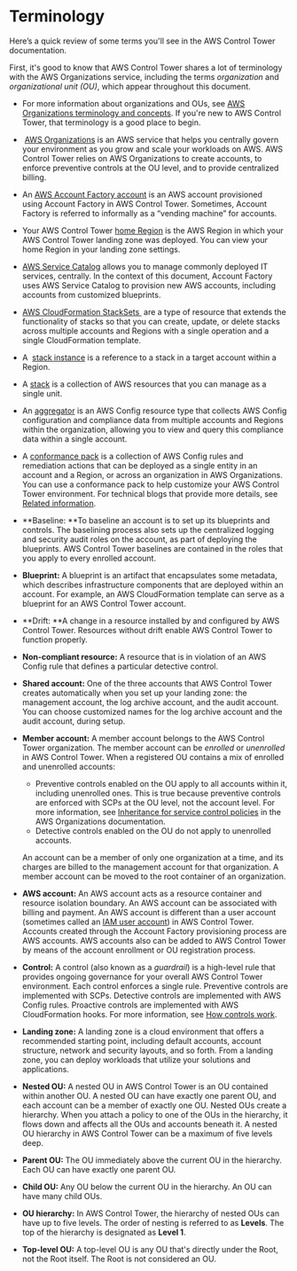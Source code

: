 # Terminology<a name="terminology"></a>

Here’s a quick review of some terms you'll see in the AWS Control Tower documentation\.

First, it's good to know that AWS Control Tower shares a lot of terminology with the AWS Organizations service, including the terms *organization* and *organizational unit \(OU\)*, which appear throughout this document\. 
+ For more information about organizations and OUs, see [AWS Organizations terminology and concepts](https://docs.aws.amazon.com/organizations/latest/userguide/orgs_getting-started_concepts.html)\. If you're new to AWS Control Tower, that terminology is a good place to begin\.
+  [AWS Organizations](https://docs.aws.amazon.com/organizations/latest/userguide/orgs_introduction.html) is an AWS service that helps you centrally govern your environment as you grow and scale your workloads on AWS\. AWS Control Tower relies on AWS Organizations to create accounts, to enforce preventive controls at the OU level, and to provide centralized billing\.
+ An [AWS Account Factory account](https://docs.aws.amazon.com/controltower/latest/userguide/account-factory.html) is an AWS account provisioned using Account Factory in AWS Control Tower\. Sometimes, Account Factory is referred to informally as a “vending machine” for accounts\. 
+ Your AWS Control Tower [home Region](https://docs.aws.amazon.com/controltower/latest/userguide/best-practices.html#tips-for-admin-setup) is the AWS Region in which your AWS Control Tower landing zone was deployed\. You can view your home Region in your landing zone settings\. 
+ [AWS Service Catalog](https://docs.aws.amazon.com/servicecatalog/latest/adminguide/introduction.html) allows you to manage commonly deployed IT services, centrally\. In the context of this document, Account Factory uses AWS Service Catalog to provision new AWS accounts, including accounts from customized blueprints\. 
+ [AWS CloudFormation StackSets ](https://docs.aws.amazon.com/AWSCloudFormation/latest/UserGuide/stacksets-concepts.html) are a type of resource that extends the functionality of stacks so that you can create, update, or delete stacks across multiple accounts and Regions with a single operation and a single CloudFormation template\. 
+ A  [stack instance](https://docs.aws.amazon.com/AWSCloudFormation/latest/UserGuide/stacksets-concepts.html#stacksets-concepts-stackinstances) is a reference to a stack in a target account within a Region\. 
+ A [stack](https://docs.aws.amazon.com/AWSCloudFormation/latest/UserGuide/cfn-whatis-concepts.html#w2ab1b5c15b) is a collection of AWS resources that you can manage as a single unit\. 
+ An [aggregator](https://docs.aws.amazon.com/config/latest/developerguide/aggregate-data.html) is an AWS Config resource type that collects AWS Config configuration and compliance data from multiple accounts and Regions within the organization, allowing you to view and query this compliance data within a single account\. 
+ A [conformance pack](https://docs.aws.amazon.com/config/latest/developerguide/conformance-packs.html) is a collection of AWS Config rules and remediation actions that can be deployed as a single entity in an account and a Region, or across an organization in AWS Organizations\. You can use a conformance pack to help customize your AWS Control Tower environment\. For technical blogs that provide more details, see [Related information](https://docs.aws.amazon.com/controltower/latest/userguide/related-information.html#working-existing-organizations)\.
+ **Baseline: **To baseline an account is to set up its blueprints and controls\. The baselining process also sets up the centralized logging and security audit roles on the account, as part of deploying the blueprints\. AWS Control Tower baselines are contained in the roles that you apply to every enrolled account\.
+  **Blueprint:** A blueprint is an artifact that encapsulates some metadata, which describes infrastructure components that are deployed within an account\. For example, an AWS CloudFormation template can serve as a blueprint for an AWS Control Tower account\.
+ **Drift: **A change in a resource installed by and configured by AWS Control Tower\. Resources without drift enable AWS Control Tower to function properly\.
+ **Non\-compliant resource:** A resource that is in violation of an AWS Config rule that defines a particular detective control\. 
+ **Shared account:** One of the three accounts that AWS Control Tower creates automatically when you set up your landing zone: the management account, the log archive account, and the audit account\. You can choose customized names for the log archive account and the audit account, during setup\.
+ **Member account:** A member account belongs to the AWS Control Tower organization\. The member account can be *enrolled* or *unenrolled* in AWS Control Tower\. When a registered OU contains a mix of enrolled and unenrolled accounts:
  + Preventive controls enabled on  the OU apply to all accounts within it, including unenrolled ones\. This is true because preventive controls are enforced with SCPs at the OU level, not the account level\. For more information, see [Inheritance for service control policies](https://docs.aws.amazon.com/organizations/latest/userguide/orgs_manage_policies_inheritance_auth.html) in the AWS Organizations documentation\.
  + Detective controls enabled on the OU do not apply to unenrolled accounts\.

  An account can be a member of only one organization at a time, and its charges are billed to the management account for that organization\. A member account can be moved to the root container of an organization\.
+ **AWS account:** An AWS account acts as a resource container and resource isolation boundary\. An AWS account can be associated with billing and payment\. An AWS account is different than a user account \(sometimes called an [IAM user account](https://docs.aws.amazon.com/controltower/latest/userguide/setting-up.html#setting-up-iam)\) in AWS Control Tower\. Accounts created through the Account Factory provisioning process are AWS accounts\. AWS accounts also can be added to AWS Control Tower by means of the account enrollment or OU registration process\.
+ **Control:** A control \(also known as a *guardrail*\) is a high\-level rule that provides ongoing governance for your overall AWS Control Tower environment\. Each control enforces a single rule\. Preventive controls are implemented with SCPs\. Detective controls are implemented with AWS Config rules\. Proactive controls are implemented with AWS CloudFormation hooks\. For more information, see [How controls work](how-control-tower-works.md#how-controls-work)\.
+ **Landing zone:** A landing zone is a cloud environment that offers a recommended starting point, including default accounts, account structure, network and security layouts, and so forth\. From a landing zone, you can deploy workloads that utilize your solutions and applications\.
+ **Nested OU:** A nested OU in AWS Control Tower is an OU contained within another OU\. A nested OU can have exactly one parent OU, and each account can be a member of exactly one OU\. Nested OUs create a hierarchy\. When you attach a policy to one of the OUs in the hierarchy, it flows down and affects all the OUs and accounts beneath it\. A nested OU hierarchy in AWS Control Tower can be a maximum of five levels deep\.
+ **Parent OU:** The OU immediately above the current OU in the hierarchy\. Each OU can have exactly one parent OU\.
+ **Child OU:**  Any OU below the current OU in the hierarchy\. An OU can have many child OUs\.
+ **OU hierarchy:** In AWS Control Tower, the hierarchy of nested OUs can have up to five levels\. The order of nesting is referred to as **Levels**\. The top of the hierarchy is designated as **Level 1**\.
+ **Top\-level OU:** A top\-level OU is any OU that's directly under the Root, not the Root itself\. The Root is not considered an OU\.